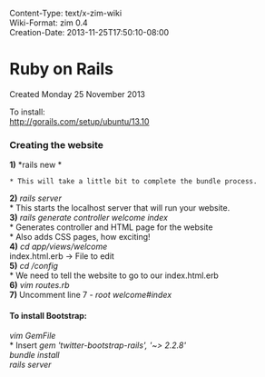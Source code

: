 Content-Type: text/x-zim-wiki  
Wiki-Format: zim 0.4  
Creation-Date: 2013-11-25T17:50:10-08:00  
  
# Ruby on Rails  
Created Monday 25 November 2013  
  
To install:  
http://gorails.com/setup/ubuntu/13.10  
  
### Creating the website  
**1)** *rails new <websiteName>	*  

	* This will take a little bit to complete the bundle process.  
**2)** *rails server*  
	* This starts the localhost server that will run your website.	  
**3)** *rails generate controller welcome index*  
	* Generates controller and HTML page for the website  
	* Also adds CSS pages, how exciting!  
**4)** *cd app/views/welcome*  
	index.html.erb -> File to edit  
**5)** *cd <websiteDir>/config*  
	* We need to tell the website to go to our index.html.erb	  
**6)** *vim routes.rb*  
**7)** Uncomment line 7 - *root welcome#index*  
  
#### To install Bootstrap:  
*vim GemFile*  
	* Insert *gem 'twitter-bootstrap-rails', '~> 2.2.8'*  
*bundle install*  
*rails server*  
  
  

